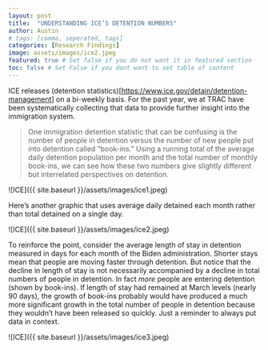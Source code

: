 ```yaml
---
layout: post
title:  "UNDERSTANDING ICE’S DETENTION NUMBERS"
author: Austin
# tags: [comma, seperated, tags]
categories: [Research Findings]
image: assets/images/ice2.jpeg
featured: true # Set false if you do not want it in featured section
toc: false # Set False if you dont want to set table of content 
---
```

ICE releases (detention statistics)[https://www.ice.gov/detain/detention-management] on a bi-weekly basis. For the past year, we at TRAC have been systematically collecting that data to provide further insight into the immigration system.

> One immigration detention statistic that can be confusing is the number of people in detention versus the number of new people put into detention called “book-ins.” Using a running total of the average daily detention population per month and the total number of monthly book-ins, we can see how these two numbers give slightly different but interrelated perspectives on detention.

![ICE]({{ site.baseurl }}/assets/images/ice1.jpeg)

Here’s another graphic that uses average daily detained each month rather than total detained on a single day.

![ICE]({{ site.baseurl }}/assets/images/ice2.jpeg)

To reinforce the point, consider the average length of stay in detention measured in days for each month of the Biden administration. Shorter stays mean that people are moving faster through detention. But notice that the decline in length of stay is not necessarily accompanied by a decline in total numbers of people in detention. In fact *more* people are entering detention (shown by book-ins). If length of stay had remained at March levels (nearly 90 days), the growth of book-ins probably would have produced a much more significant growth in the total number of people in detention because they wouldn’t have been released so quickly. Just a reminder to always put data in context.

![ICE]({{ site.baseurl }}/assets/images/ice3.jpeg)
